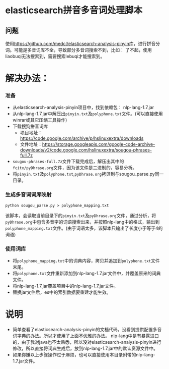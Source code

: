 # elasticsearch拼音多音词处理脚本
## 问题
使用<https://github.com/medcl/elasticsearch-analysis-pinyin>库，进行拼音分词。可能是多音词库不全，导致部分多音词搜索不到，比如： 了不起，使用liaobuqi无法搜索到，需要搜索lebuqi才能搜索到。

# 解决办法：
### 准备
* 从elasticsearch-analysis-pinyin项目中，找到依赖包： nlp-lang-1.7.jar
* 从nlp-lang-1.7.jar中解压出`pinyin.txt`及`polyphone.txt`文件。(可以直接使用winrar或其它压缩工具操作)
* 下载搜狗拼音词库
	* 项目地址：https://code.google.com/archive/p/hslinuxextra/downloads
	* 文件地址：https://storage.googleapis.com/google-code-archive-downloads/v2/code.google.com/hslinuxextra/sougou-phrases-full.7z
* `sougou-phrases-full.7z`文件下载完成后，解压出其中的`fcitx/pyDhrase.org`文件，因为该文件是二进制的，容易分析。
* 将`pinyin.txt`及`polyphone.txt`,`pyDhrase.org`拷贝到与sougou_parse.py同一目录。

### 生成多音词词库映射
```
python sougou_parse.py > polyphone_mapping.txt
```
该脚本，会读取当前目录下的`pinyin.txt`及`pyDhrase.org`文件，通过分析，将`pyDhrase.org`中包含多音字的词语搜索出来，并按照nlp-lang中的格式，输出到`polyphone_mapping.txt`文件。(由于词语太多，该脚本只输出了长度小于等于4的词语)

### 使用词库
* 将`polyphone_mapping.txt`中的词典内容，拷贝并追加到`polyphone.txt`文件末尾。
* 将`polyphone.txt`文件重新添加到nlp-lang-1.7.jar文件中，并覆盖原来的词典文件。
* 将nlp-lang-1.7.jar覆盖项目中的nlp-lang-1.7.jar文件。
* 替换jar文件后，es中的索引数据要重建才能生效。

# 说明
* 简单查看了elasticsearch-analysis-pinyin的文档代码，没看到提供配置多音词字典的办法。所以才使用了上面不优雅的办法。
nlp-lang中是有暴露进口的，由于我对java也不太熟悉，所以没对elasticsearch-analysis-pinyin进行修改，所以直接将词典生成后，放到nlp-lang-1.7.jar中的默认资源文件中。
* 如果你嫌以上步骤操作过于麻烦，也可以直接使用本目录附带的nlp-lang-1.7.jar文件。
